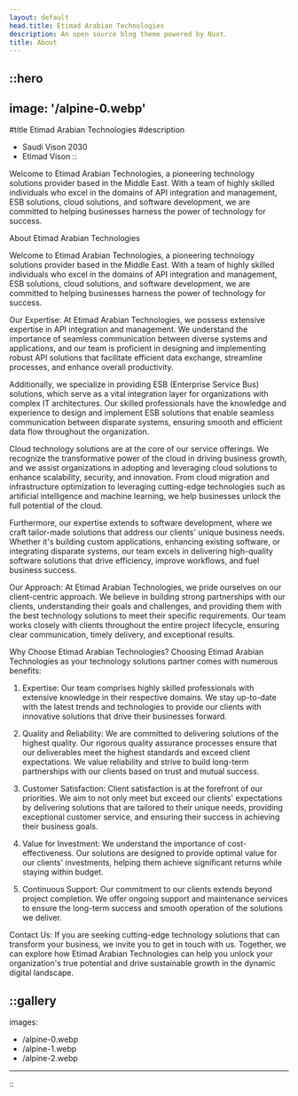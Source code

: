 ```yaml
---
layout: default
head.title: Etimad Arabian Technologies
description: An open source blog theme powered by Nuxt.
title: About
---
```


::hero
---
image: '/alpine-0.webp'
---
#title
Etimad Arabian Technologies
#description
- Saudi Vison 2030
- Etimad Vison
::

Welcome to Etimad Arabian Technologies, a pioneering technology solutions provider based in the Middle East. With a team of highly skilled individuals who excel in the domains of API integration and management, ESB solutions, cloud solutions, and software development, we are committed to helping businesses harness the power of technology for success.

About Etimad Arabian Technologies

Welcome to Etimad Arabian Technologies, a pioneering technology solutions provider based in the Middle East. With a team of highly skilled individuals who excel in the domains of API integration and management, ESB solutions, cloud solutions, and software development, we are committed to helping businesses harness the power of technology for success.

Our Expertise:
At Etimad Arabian Technologies, we possess extensive expertise in API integration and management. We understand the importance of seamless communication between diverse systems and applications, and our team is proficient in designing and implementing robust API solutions that facilitate efficient data exchange, streamline processes, and enhance overall productivity.

Additionally, we specialize in providing ESB (Enterprise Service Bus) solutions, which serve as a vital integration layer for organizations with complex IT architectures. Our skilled professionals have the knowledge and experience to design and implement ESB solutions that enable seamless communication between disparate systems, ensuring smooth and efficient data flow throughout the organization.

Cloud technology solutions are at the core of our service offerings. We recognize the transformative power of the cloud in driving business growth, and we assist organizations in adopting and leveraging cloud solutions to enhance scalability, security, and innovation. From cloud migration and infrastructure optimization to leveraging cutting-edge technologies such as artificial intelligence and machine learning, we help businesses unlock the full potential of the cloud.

Furthermore, our expertise extends to software development, where we craft tailor-made solutions that address our clients' unique business needs. Whether it's building custom applications, enhancing existing software, or integrating disparate systems, our team excels in delivering high-quality software solutions that drive efficiency, improve workflows, and fuel business success.

Our Approach:
At Etimad Arabian Technologies, we pride ourselves on our client-centric approach. We believe in building strong partnerships with our clients, understanding their goals and challenges, and providing them with the best technology solutions to meet their specific requirements. Our team works closely with clients throughout the entire project lifecycle, ensuring clear communication, timely delivery, and exceptional results.

Why Choose Etimad Arabian Technologies?
Choosing Etimad Arabian Technologies as your technology solutions partner comes with numerous benefits:

1. Expertise: Our team comprises highly skilled professionals with extensive knowledge in their respective domains. We stay up-to-date with the latest trends and technologies to provide our clients with innovative solutions that drive their businesses forward.

2. Quality and Reliability: We are committed to delivering solutions of the highest quality. Our rigorous quality assurance processes ensure that our deliverables meet the highest standards and exceed client expectations. We value reliability and strive to build long-term partnerships with our clients based on trust and mutual success.

3. Customer Satisfaction: Client satisfaction is at the forefront of our priorities. We aim to not only meet but exceed our clients' expectations by delivering solutions that are tailored to their unique needs, providing exceptional customer service, and ensuring their success in achieving their business goals.

4. Value for Investment: We understand the importance of cost-effectiveness. Our solutions are designed to provide optimal value for our clients' investments, helping them achieve significant returns while staying within budget.

5. Continuous Support: Our commitment to our clients extends beyond project completion. We offer ongoing support and maintenance services to ensure the long-term success and smooth operation of the solutions we deliver.

Contact Us:
If you are seeking cutting-edge technology solutions that can transform your business, we invite you to get in touch with us. Together, we can explore how Etimad Arabian Technologies can help you unlock your organization's true potential and drive sustainable growth in the dynamic digital landscape.

::gallery
---
images:
  - /alpine-0.webp
  - /alpine-1.webp
  - /alpine-2.webp
---
::
